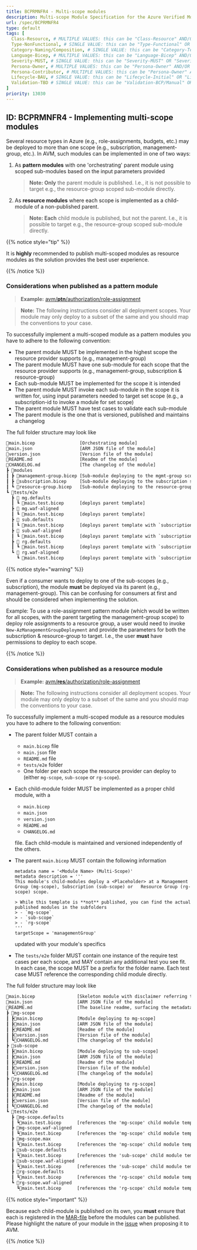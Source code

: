 ```yaml
---
title: BCPRMNFR4 - Multi-scope modules
description: Multi-scope Module Specification for the Azure Verified Modules (AVM) program
url: /spec/BCPRMNFR4
type: default
tags: [
  Class-Resource, # MULTIPLE VALUES: this can be "Class-Resource" AND/OR "Class-Pattern" AND/OR "Class-Utility"
  Type-NonFunctional, # SINGLE VALUE: this can be "Type-Functional" OR "Type-NonFunctional"
  Category-Naming/Composition, # SINGLE VALUE: this can be "Category-Testing" OR "Category-Telemetry" OR "Category-Contribution/Support" OR "Category-Documentation" OR "Category-CodeStyle" OR "Category-Naming/Composition" OR "Category-Inputs/Outputs" OR "Category-Release/Publishing"
  Language-Bicep, # MULTIPLE VALUES: this can be "Language-Bicep" AND/OR "Language-Terraform"
  Severity-MUST, # SINGLE VALUE: this can be "Severity-MUST" OR "Severity-SHOULD" OR "Severity-MAY"
  Persona-Owner, # MULTIPLE VALUES: this can be "Persona-Owner" AND/OR "Persona-Contributor"
  Persona-Contributor, # MULTIPLE VALUES: this can be "Persona-Owner" AND/OR "Persona-Contributor"
  Lifecycle-BAU, # SINGLE VALUE: this can be "Lifecycle-Initial" OR "Lifecycle-BAU" OR "Lifecycle-EOL"
  Validation-TBD # SINGLE VALUE: this can be "Validation-BCP/Manual" OR "Validation-BCP/CI/Informational" OR "Validation-BCP/CI/Enforced"
]
priority: 13030
---
```


## ID: BCPRMNFR4 - Implementing multi-scope modules

Several resource types in Azure (e.g., role-assignments, budgets, etc.) may be deployed to more than one scope (e.g., subscription, management-group, etc.).
In AVM, such modules can be implemented in one of two ways:
1. As **pattern modules** with one 'orchestrating' parent module using scoped sub-modules based on the input parameters provided

   > **Note: Only** the parent module is published. I.e., it is not possible to target e.g., the resource-group scoped sub-module directly.

1. As **resource modules** where each scope is implemented as a child-module of a non-published parent.

   > **Note: Each** child module is published, but not the parent. I.e., it is possible to target e.g., the resource-group scoped sub-module directly.

{{% notice style="tip" %}}

It is **highly** recommended to publish multi-scoped modules as resource modules as the solution provides the best user experience.

{{% /notice %}}

### Considerations when published as a pattern module

> **Example:** [avm/<b>ptn</b>/authorization/role-assignment](https://github.com/Azure/bicep-registry-modules/tree/main/avm/ptn/authorization/role-assignment)

> **Note:** The following instructions consider all deployment scopes. Your module may only deploy to a subset of the same and you should map the conventions to your case.

To successfully implement a multi-scoped module as a pattern modules you have to adhere to the following convention:

- The parent module MUST be implemented in the highest scope the resource provider supports (e.g., management-group)
- The parent module MUST have one sub-module for each scope that the resource provider supports (e.g., management-group, subscription & resource-group)
- Each sub-module MUST be implemented for the scope it is intended
- The parent module MUST invoke each sub-module in the scope it is written for, using input parameters needed to target set scope (e.g., a subscription-id to invoke a module for set scope)
- The parent module MUST have test cases to validate each sub-module
- The parent module is the one that is versioned, published and maintains a changelog

The full folder structure may look like
```txt
📄main.bicep                 [Orchestrating module]
📄main.json                  [ARM JSON file of the module]
📄version.json               [Version file of the module]
📄README.md                  [Readme of the module]
📄CHANGELOG.md               [The changelog of the module]
┣ 📂modules
┃ ┣ 📄management-group.bicep [Sub-module deploying to the mgmt-group scope (if applicable)]
┃ ┣ 📄subscription.bicep     [Sub-module deploying to the subscription scope (if applicable)]
┃ ┗ 📄resource-group.bicep   [Sub-module deploying to the resource-group scope (if applicable)]
┗ 📂tests/e2e
  ┣ 📂 mg.defaults
  ┃ ┗ 📄main.test.bicep      [deploys parent template]
  ┣ 📂 mg.waf-aligned
  ┃ ┗ 📄main.test.bicep      [deploys parent template]
  ┣ 📂 sub.defaults
  ┃ ┗ 📄main.test.bicep      [deploys parent template with `subscriptionId` param]
  ┣ 📂 sub.waf-aligned
  ┃ ┗ 📄main.test.bicep      [deploys parent template with `subscriptionId` param]
  ┣ 📂 rg.defaults
  ┃ ┗ 📄main.test.bicep      [deploys parent template with `subscriptionId` & `resourceGroupName` params]
  ┗ 📂 rg.waf-aligned
    ┗ 📄main.test.bicep      [deploys parent template with `subscriptionId` & `resourceGroupName` params]
```

{{% notice style="warning" %}}

Even if a consumer wants to deploy to one of the sub-scopes (e.g., subscription), the module **must** be deployed via its parent (e.g., management-group). This can be confusing for consumers at first and should be considered when implementing the solution.

Example: To use a role-assignment pattern module (which would be written for all scopes, with the parent targeting the management-group scope) to deploy role assignments to a resource group, a user would need to invoke `New-AzManagementGroupDeployment` and provide the parameters for both the subscription & resource-group to target. I.e., the user **must** have permissions to deploy to each scope.

{{% /notice %}}

### Considerations when published as a resource module

> **Example:** [avm/<b>res</b>/authorization/role-assignment](https://github.com/Azure/bicep-registry-modules/tree/main/avm/res/authorization/role-assignment)

> **Note:** The following instructions consider all deployment scopes. Your module may only deploy to a subset of the same and you should map the conventions to your case.

To successfully implement a multi-scoped module as a resource modules you have to adhere to the following convention:

- The parent folder MUST contain a
  - `main.bicep` file
  - `main.json` file
  - `README.md` file
  - `tests/e2e` folder
  - One folder per each scope the resource provider can deploy to (either `mg-scope`, `sub-scope` or `rg-scope`).
- Each child-module folder MUST be implemented as a proper child module, with a
  - `main.bicep`
  - `main.json`
  - `version.json`
  - `README.md`
  - `CHANGELOG.md`

  file. Each child-module is maintained and versioned independently of the others.

- The parent `main.bicep` MUST contain the following information

  ```bicep
  metadata name = '<Module Name> (Multi-Scope)'
  metadata description = '''
  This module's child-modules deploy a <Placeholder> at a Management Group (mg-scope), Subscription (sub-scope) or   Resource Group (rg-scope) scope.

  > While this template is **not** published, you can find the actual published modules in the subfolders
  > - `mg-scope`
  > - `sub-scope`
  > - `rg-scope`
  '''
  targetScope = 'managementGroup'
  ```

  updated with your module's specifics

- The `tests/e2e` folder MUST contain one instance of the require test cases per each scope, and MAY contain any additional test you see fit. In each case, the scope MUST be a prefix for the folder name. Each test case MUST reference the corresponding child module directly.

The full folder structure may look like
```txt
📄main.bicep                [Skeleton module with disclaimer referring to the child-modules]
📄main.json                 [ARM JSON file of the module]
📄README.md                 [The baseline readme, surfacing the metadata of the main.bicep file]
┣ 📂mg-scope
┃ ┣📄main.bicep             [Module deploying to mg-scope]
┃ ┣📄main.json              [ARM JSON file of the module]
┃ ┣📄README.md              [Readme of the module]
┃ ┣📄version.json           [Version file of the module]
┃ ┗📄CHANGELOG.md           [The changelog of the module]
┣ 📂sub-scope
┃ ┣📄main.bicep             [Module deploying to sub-scope]
┃ ┣📄main.json              [ARM JSON file of the module]
┃ ┣📄README.md              [Readme of the module]
┃ ┣📄version.json           [Version file of the module]
┃ ┗📄CHANGELOG.md           [The changelog of the module]
┣ 📂rg-scope
┃ ┣📄main.bicep             [Module deploying to rg-scope]
┃ ┣📄main.json              [ARM JSON file of the module]
┃ ┣📄README.md              [Readme of the module]
┃ ┣📄version.json           [Version file of the module]
┃ ┗📄CHANGELOG.md           [The changelog of the module]
┗ 📂tests/e2e
  ┣ 📂mg-scope.defaults
  ┃ ┗📄main.test.bicep      [references the 'mg-scope' child module template: '../../../mg-scope/main.bicep']
  ┣ 📂mg-scope.waf-aligned
  ┃ ┗📄main.test.bicep      [references the 'mg-scope' child module template: '../../../mg-scope/main.bicep']
  ┣ 📂mg-scope.max
  ┃ ┗📄main.test.bicep      [references the 'mg-scope' child module template: '../../../mg-scope/main.bicep']
  ┣ 📂sub-scope.defaults
  ┃ ┗📄main.test.bicep      [references the 'sub-scope' child module template: '../../../sub-scope/main.bicep']
  ┣ 📂sub-scope.waf-aligned
  ┃ ┗📄main.test.bicep      [references the 'sub-scope' child module template: '../../../sub-scope/main.bicep']
  ┣ 📂rg-scope.defaults
  ┃ ┗📄main.test.bicep      [references the 'rg-scope' child module template: '../../../rg-scope/main.bicep']
  ┗ 📂rg-scope.waf-aligned
    ┗📄main.test.bicep      [references the 'rg-scope' child module template: '../../../rg-scope/main.bicep']
```


{{% notice style="important" %}}

Because each child-module is published on its own, you **must** ensure that each is registered in the [MAR-file](https://github.com/microsoft/mcr/blob/main/teams/bicep/bicep.yml) before the modules can be published. Please highlight the nature of your module in the [issue](https://github.com/zojovano/azure-verified-modules-copy/issues/new?template=3_module_proposal_avm.yml) when proposing it to AVM.

{{% /notice %}}
